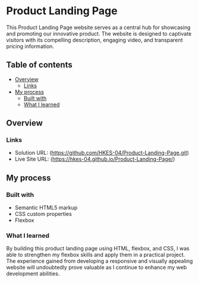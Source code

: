 # Product Landing Page

This Product Landing Page website serves as a central hub for showcasing and promoting our innovative product. The website is designed to captivate visitors with its compelling description, engaging video, and transparent pricing information.

## Table of contents

- [Overview](#overview)
  - [Links](#links)
- [My process](#my-process)
  - [Built with](#built-with)
  - [What I learned](#what-i-learned)

## Overview

### Links

- Solution URL: (https://github.com/HKES-04/Product-Landing-Page.git)
- Live Site URL: (https://hkes-04.github.io/Product-Landing-Page/)

## My process

### Built with

- Semantic HTML5 markup
- CSS custom properties
- Flexbox

### What I learned

By building this product landing page using HTML, flexbox, and CSS, I was able to strengthen my flexbox skills and apply them in a practical project. The experience gained from developing a responsive and visually appealing website will undoubtedly prove valuable as I continue to enhance my web development abilities.

